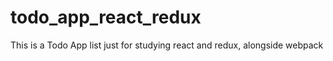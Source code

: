 # todo_app_react_redux
This is a Todo App list just for studying react and redux, alongside webpack
